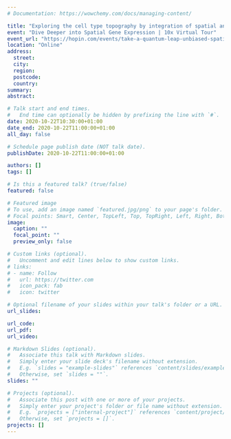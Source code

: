 ```yaml
---
# Documentation: https://wowchemy.com/docs/managing-content/

title: "Exploring the cell type topography by integration of spatial and single cell data"
event: "Dive Deeper into Spatial Gene Expression | 10x Virtual Tour"
event_url: "https://hopin.com/events/take-a-quantum-leap-unbiased-spatial-gene-expression-virtual-tour-7c9d27cd-d515-4ef3-a917-9234dfb5abb9?ref=b9c8bba191db"
location: "Online"
address:
  street:
  city:
  region:
  postcode:
  country:
summary:
abstract:

# Talk start and end times.
#   End time can optionally be hidden by prefixing the line with `#`.
date: 2020-10-22T10:30:00+01:00
date_end: 2020-10-22T11:00:00+01:00
all_day: false

# Schedule page publish date (NOT talk date).
publishDate: 2020-10-22T11:00:00+01:00

authors: []
tags: []

# Is this a featured talk? (true/false)
featured: false

# Featured image
# To use, add an image named `featured.jpg/png` to your page's folder. 
# Focal points: Smart, Center, TopLeft, Top, TopRight, Left, Right, BottomLeft, Bottom, BottomRight.
image:
  caption: ""
  focal_point: ""
  preview_only: false

# Custom links (optional).
#   Uncomment and edit lines below to show custom links.
# links:
# - name: Follow
#   url: https://twitter.com
#   icon_pack: fab
#   icon: twitter

# Optional filename of your slides within your talk's folder or a URL.
url_slides:

url_code:
url_pdf:
url_video:

# Markdown Slides (optional).
#   Associate this talk with Markdown slides.
#   Simply enter your slide deck's filename without extension.
#   E.g. `slides = "example-slides"` references `content/slides/example-slides.md`.
#   Otherwise, set `slides = ""`.
slides: ""

# Projects (optional).
#   Associate this post with one or more of your projects.
#   Simply enter your project's folder or file name without extension.
#   E.g. `projects = ["internal-project"]` references `content/project/deep-learning/index.md`.
#   Otherwise, set `projects = []`.
projects: []
---
```

